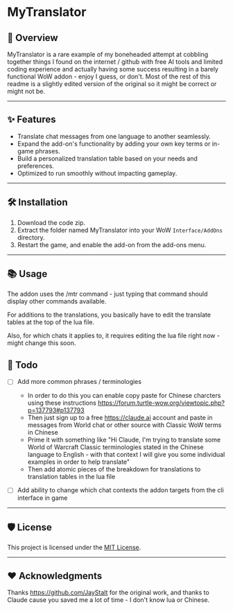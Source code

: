 # MyTranslator

## 🚀 Overview
MyTranslator is a rare example of my boneheaded attempt at cobbling together things I found on the internet / github with free AI tools and limited coding experience and actually having some success resulting in a barely functional WoW addon - enjoy I guess, or don't. Most of the rest of this readme is a slightly edited version of the original so it might be correct or might not be.

---

## ✨ Features
- Translate chat messages from one language to another seamlessly.
- Expand the add-on's functionality by adding your own key terms or in-game phrases.
- Build a personalized translation table based on your needs and preferences.
- Optimized to run smoothly without impacting gameplay.

---

## 🛠️ Installation
1. Download the code zip.
2. Extract the folder named MyTranslator into your WoW `Interface/AddOns` directory.
3. Restart the game, and enable the add-on from the add-ons menu.

---

## 📚 Usage
The addon uses the /mtr command - just typing that command should display other commands available.

For additions to the translations, you basically have to edit the translate tables at the top of the lua file.

Also, for which chats it applies to, it requires editing the lua file right now - might change this soon.

## 📝 Todo
- [ ] Add more common phrases / terminologies
  - In order to do this you can enable copy paste for Chinese charcters using these instructions https://forum.turtle-wow.org/viewtopic.php?p=137793#p137793
  - Then just sign up to a free https://claude.ai account and paste in messages from World chat or other source with Classic WoW terms in Chinese
  - Prime it with something like "Hi Claude, I'm trying to translate some World of Warcraft Classic terminologies stated in the Chinese language to English - with that context I will give you some individual examples in order to help translate"
  - Then add atomic pieces of the breakdown for translations to translation tables in the lua file

- [ ] Add ability to change which chat contexts the addon targets from the cli interface in game


---

## 🛡️ License
This project is licensed under the [MIT License](LICENSE).

---

## ❤️ Acknowledgments
Thanks https://github.com/JayStalt for the original work, and thanks to Claude cause you saved me a lot of time - I don't know lua or Chinese.
